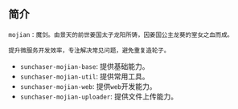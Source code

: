 ## 简介

```
mojian：魔剑。由景天的前世姜国太子龙阳所铸，因姜国公主龙葵的室女之血而成。

提升微服务开发效率，专注解决常见问题，避免重复造轮子。
```

- `sunchaser-mojian-base`: 提供基础能力。
- `sunchaser-mojian-util`: 提供常用工具。
- `sunchaser-mojian-web`: 提供`web`开发能力。
- `sunchaser-mojian-uploader`: 提供文件上传能力。